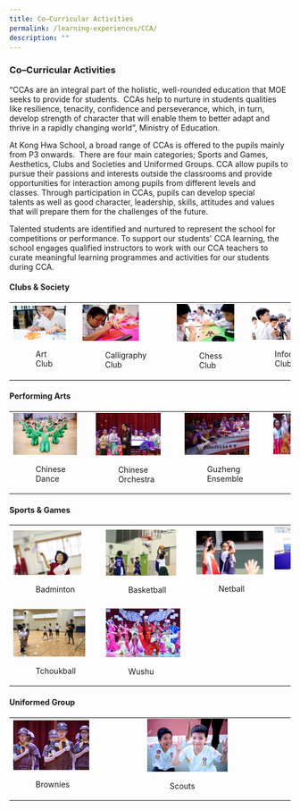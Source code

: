 ```yaml
---
title: Co–Curricular Activities
permalink: /learning-experiences/CCA/
description: ""
---
```

### Co–Curricular Activities 

“CCAs are an integral part of the holistic, well-rounded education that MOE seeks to provide for students.  CCAs help to nurture in students qualities like resilience, tenacity, confidence and perseverance, which, in turn, develop strength of character that will enable them to better adapt and thrive in a rapidly changing world”, Ministry of Education.

  

At Kong Hwa School, a broad range of CCAs is offered to the pupils mainly from P3 onwards.  There are four main categories; Sports and Games, Aesthetics, Clubs and Societies and Uniformed Groups. CCA allow pupils to pursue their passions and interests outside the classrooms and provide opportunities for interaction among pupils from different levels and classes. Through participation in CCAs, pupils can develop special talents as well as good character, leadership, skills, attitudes and values that will prepare them for the challenges of the future.

  

Talented students are identified and nurtured to represent the school for competitions or performance. To support our students' CCA learning, the school engages qualified instructors to work with our CCA teachers to curate meaningful learning programmes and activities for our students during CCA.

#### Clubs & Society

|  |  |  |  |
|---|---|---|---|
| <a href="https://staging.d1zbyh3gidoh8o.amplifyapp.com/cca/Clubs-and-Society/art-club/"><img style="width:85%" src="/images/cca1.png"></a><figure>Art Club</figure> | <a href="https://staging.d1zbyh3gidoh8o.amplifyapp.com/cca/Clubs-and-Society/calligraphy-club/"><img style="width:65%" src="/images/cca2.png"></a><figure>Calligraphy Club</figure> | <a href="https://staging.d1zbyh3gidoh8o.amplifyapp.com/cca/Clubs-and-Society/chess-club/"><img style="width:85%" src="/images/cca3.png"></a><figure>Chess Club</figure> | <a href="https://staging.d1zbyh3gidoh8o.amplifyapp.com/cca/Clubs-and-Society/infocomm-club/"><img style="width:65%" src="/images/cca4.png"></a><figure>Infocomm Club</figure> |

#### Performing Arts

|  |  |  |  |
|---|---|---|---|
| <a href="https://staging.d1zbyh3gidoh8o.amplifyapp.com/cca/Performing-Arts/chinese-dance/"><img style="width:85%" src="/images/cca5.png"></a><figure>Chinese Dance</figure> | <a href="https://staging.d1zbyh3gidoh8o.amplifyapp.com/cca/Performing-Arts/chinese-orchestra/"><img style="width:80%" src="/images/cca6.png"></a><figure>Chinese Orchestra</figure> | <a href="https://staging.d1zbyh3gidoh8o.amplifyapp.com/cca/Performing-Arts/guzheng-ensemble/"><img style="width:80%" src="/images/cca7.png"></a><figure>Guzheng Ensemble</figure> | <a href="https://staging.d1zbyh3gidoh8o.amplifyapp.com/cca/Performing-Arts/show-choir/"><img style="width:95%" src="/images/cca8.png"></a><figure>Show Choir</figure> |

#### Sports & Games

|  |  |  |  |
|---|---|---|---|
| <a href="https://staging.d1zbyh3gidoh8o.amplifyapp.com/cca/Sports-and-Games/badminton/"><img style="width:80%" src="/images/cca9.png"></a><figure>Badminton</figure> | <a href="https://staging.d1zbyh3gidoh8o.amplifyapp.com/cca/Sports-and-Games/basketball/"><img style="width:85%" src="/images/cca10.png"></a><figure>Basketball</figure> | <a href="https://staging.d1zbyh3gidoh8o.amplifyapp.com/cca/Sports-and-Games/netball/"><img style="width:95%" src="/images/cca11.png"></a><figure>Netball</figure> | <a href="https://staging.d1zbyh3gidoh8o.amplifyapp.com/cca/Sports-and-Games/table-tennis/"><img style="width:95%" src="/images/cca12.png"></a><figure>Table Tennis</figure> |
| <a href="https://staging.d1zbyh3gidoh8o.amplifyapp.com/cca/Sports-and-Games/tchoukball/"><img style="width:85%" src="/images/cca13.png"></a><figure>Tchoukball</figure> | <a href="https://staging.d1zbyh3gidoh8o.amplifyapp.com/cca/Sports-and-Games/wushu/"><img style="width:90%" src="/images/cca14.png"></a><figure>Wushu</figure> |  | |

#### Uniformed Group

|  |  |  |  |
|---|---|---|---|
| <a href="https://staging.d1zbyh3gidoh8o.amplifyapp.com/cca/Uniformed-Groups/brownies/"><img style="width:60%" src="/images/cca15.png"></a><figure>Brownies</figure> | <a href="https://staging.d1zbyh3gidoh8o.amplifyapp.com/cca/Uniformed-Groups/scouts/"><img style="width:65%" src="/images/cca16.png"></a><figure>Scouts</figure> |  |  |